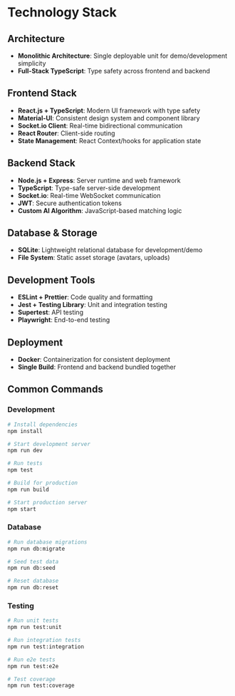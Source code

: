 # Technology Stack

## Architecture
- **Monolithic Architecture**: Single deployable unit for demo/development simplicity
- **Full-Stack TypeScript**: Type safety across frontend and backend

## Frontend Stack
- **React.js + TypeScript**: Modern UI framework with type safety
- **Material-UI**: Consistent design system and component library
- **Socket.io Client**: Real-time bidirectional communication
- **React Router**: Client-side routing
- **State Management**: React Context/hooks for application state

## Backend Stack
- **Node.js + Express**: Server runtime and web framework
- **TypeScript**: Type-safe server-side development
- **Socket.io**: Real-time WebSocket communication
- **JWT**: Secure authentication tokens
- **Custom AI Algorithm**: JavaScript-based matching logic

## Database & Storage
- **SQLite**: Lightweight relational database for development/demo
- **File System**: Static asset storage (avatars, uploads)

## Development Tools
- **ESLint + Prettier**: Code quality and formatting
- **Jest + Testing Library**: Unit and integration testing
- **Supertest**: API testing
- **Playwright**: End-to-end testing

## Deployment
- **Docker**: Containerization for consistent deployment
- **Single Build**: Frontend and backend bundled together

## Common Commands

### Development
```bash
# Install dependencies
npm install

# Start development server
npm run dev

# Run tests
npm test

# Build for production
npm run build

# Start production server
npm start
```

### Database
```bash
# Run database migrations
npm run db:migrate

# Seed test data
npm run db:seed

# Reset database
npm run db:reset
```

### Testing
```bash
# Run unit tests
npm run test:unit

# Run integration tests
npm run test:integration

# Run e2e tests
npm run test:e2e

# Test coverage
npm run test:coverage
```